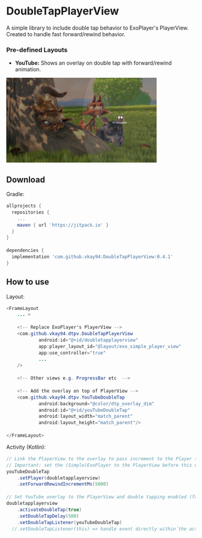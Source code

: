 DoubleTapPlayerView
=====

A simple library to include double tap behavior to ExoPlayer's PlayerView. Created to handle fast forward/rewind behavior.

### Pre-defined Layouts
 
* **YouTube:** Shows an overlay on double tap with forward/rewind animation.
<img src="github/youtube_preview.png" alt="drawing" width="400"/>

Download
--------
Gradle:

```gradle
allprojects {
  repositories {
    ...
    maven { url 'https://jitpack.io' }
  }
}

dependencies {
  implementation 'com.github.vkay94:DoubleTapPlayerView:0.4.1'
}
```

How to use
-------------------

Layout:

```java
<FrameLayout
    ... >

    <!-- Replace ExoPlayer's PlayerView -->
    <com.github.vkay94.dtpv.DoubleTapPlayerView
            android:id="@+id/doubletapplayerview"
            app:player_layout_id="@layout/exo_simple_player_view"
            app:use_controller="true"
            ...
    />

    <!-- Other views e.g. ProgressBar etc  -->

    <!-- Add the overlay on top of PlayerView -->
    <com.github.vkay94.dtpv.YouTubeDoubleTap
            android:background="@color/dtp_overlay_dim"
            android:id="@+id/youTubeDoubleTap"
            android:layout_width="match_parent"
            android:layout_height="match_parent"/>

</FrameLayout>
```

Activity (Kotlin): 

```java
// Link the PlayerView to the overlay to pass increment to the Player (seekTo)
// Important: set the (Simple)ExoPlayer to the PlayerView before this call
youTubeDoubleTap
    .setPlayer(doubletapplayerview)
    .setForwardRewindIncrementMs(5000)

// Set YouTube overlay to the PlayerView and double tapping enabled (false by default)
doubletapplayerview
    .activateDoubleTap(true)
    .setDoubleTapDelay(500)
    .setDoubleTapListener(youTubeDoubleTap)
  //.setDoubleTapListener(this) => handle event directly within´the activity
```
